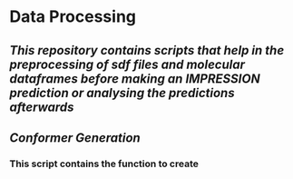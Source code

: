 # **Data Processing**

## _This repository contains scripts that help in the preprocessing of sdf files and molecular dataframes before making an IMPRESSION prediction or analysing the predictions afterwards_

## _*Conformer Generation*_

### This script contains the function to create  
